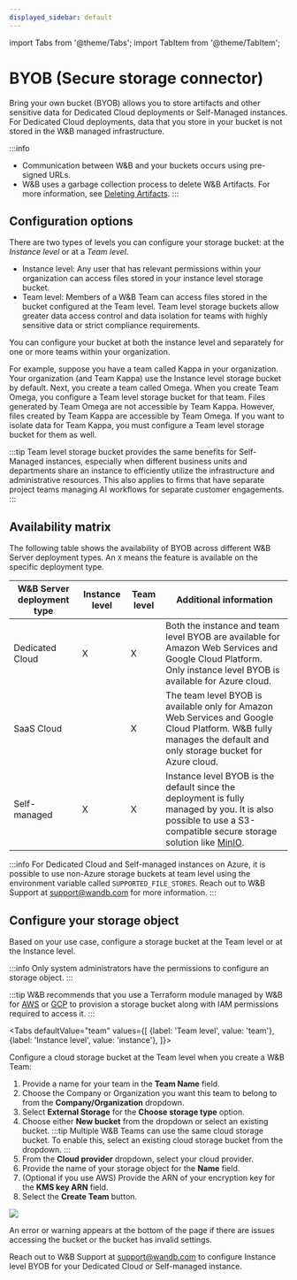 ```yaml
---
displayed_sidebar: default
---
```

import Tabs from '@theme/Tabs';
import TabItem from '@theme/TabItem';

# BYOB (Secure storage connector)
Bring your own bucket (BYOB) allows you to store artifacts and other sensitive data for Dedicated Cloud deployments or Self-Managed instances. For Dedicated Cloud deployments, data that you store in your bucket is not stored in the W&B managed infrastructure.

:::info
* Communication between W&B and your buckets occurs using pre-signed URLs.
* W&B uses a garbage collection process to delete W&B Artifacts. For more information, see [Deleting Artifacts](../artifacts/delete-artifacts.md).
:::

## Configuration options
There are two types of levels you can configure your storage bucket: at the *Instance level* or at a *Team level*. 

- Instance level: Any user that has relevant permissions within your organization can access files stored in your instance level storage bucket.
- Team level:  Members of a W&B Team can access files stored in the bucket configured at the Team level. Team level storage buckets allow greater data access control and data isolation for teams with highly sensitive data or strict compliance requirements.

You can configure your bucket at both the instance level and separately for one or more teams within your organization.

For example, suppose you have a team called Kappa in your organization. Your organization (and Team Kappa) use the Instance level storage bucket by default. Next, you create a team called Omega. When you create Team Omega, you configure a Team level storage bucket for that team. Files generated by Team Omega are not accessible by Team Kappa. However, files created by Team Kappa are accessible by Team Omega. If you want to isolate data for Team Kappa, you must configure a Team level storage bucket for them as well.

:::tip
Team level storage bucket provides the same benefits for Self-Managed instances, especially when different business units and departments share an instance to efficiently utilize the infrastructure and administrative resources. This also applies to firms that have separate project teams managing AI workflows for separate customer engagements.
:::

## Availability matrix
The following table shows the availability of BYOB across different W&B Server deployment types. An `X` means the feature is available on the specific deployment type.

| W&B Server deployment type | Instance level | Team level | Additional information |
|----------------------------|--------------------|----------------|------------------------|
| Dedicated Cloud | X | X | Both the instance and team level BYOB are available for Amazon Web Services and Google Cloud Platform. Only instance level BYOB is available for Azure cloud. |
| SaaS Cloud | | X | The team level BYOB is available only for Amazon Web Services and Google Cloud Platform. W&B fully manages the default and only storage bucket for Azure cloud. |
| Self-managed | X | X | Instance level BYOB is the default since the deployment is fully managed by you. It is also possible to use a S3-compatible secure storage solution like [MinIO](https://github.com/minio/minio). |

:::info
For Dedicated Cloud and Self-managed instances on Azure, it is possible to use non-Azure storage buckets at team level using the environment variable called `SUPPORTED_FILE_STORES`. Reach out to W&B Support at support@wandb.com for more information.
:::

## Configure your storage object
Based on your use case, configure a storage bucket at the Team level or at the Instance level. 

:::info
Only system administrators have the permissions to configure an storage object.
:::

:::tip
W&B recommends that you use a Terraform module managed by W&B for [AWS](https://github.com/wandb/terraform-aws-wandb/tree/main/modules/secure_storage_connector) or [GCP](https://github.com/wandb/terraform-google-wandb/tree/main/modules/secure_storage_connector) to provision a storage bucket along with IAM permissions required to access it.
:::



<Tabs
  defaultValue="team"
  values={[
    {label: 'Team level', value: 'team'},
    {label: 'Instance level', value: 'instance'},
  ]}>
  <TabItem value="team">

Configure a cloud storage bucket at the Team level when you create a W&B Team:

1. Provide a name for your team in the **Team Name** field. 
2. Choose the Company or Organization you want this team to belong to from the **Company/Organization** dropdown.  
3. Select **External Storage** for the **Choose storage type** option. 
4. Choose either **New bucket** from the dropdown or select an existing bucket.
:::tip
Multiple W&B Teams can use the same cloud storage bucket. To enable this, select an existing cloud storage bucket from the dropdown.
:::
5. From the **Cloud provider** dropdown, select your cloud provider.
6. Provide the name of your storage object for the **Name** field.
7. (Optional if you use AWS) Provide the ARN of your encryption key for the **KMS key ARN** field. 
8. Select the **Create Team** button.

![](/images/hosting/prod_setup_secure_storage.png)

An error or warning appears at the bottom of the page if there are issues accessing the bucket or the bucket has invalid settings.


  </TabItem>
  <TabItem value="instance">

Reach out to W&B Support at support@wandb.com to configure Instance level BYOB for your Dedicated Cloud or Self-managed instance.

  </TabItem>
</Tabs>



